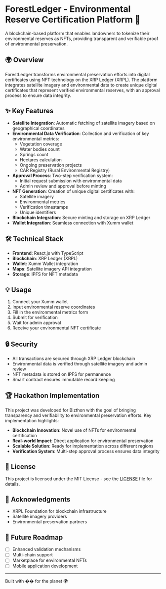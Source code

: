 # ForestLedger - Environmental Reserve Certification Platform 🌿

A blockchain-based platform that enables landowners to tokenize their environmental reserves as NFTs, providing transparent and verifiable proof of environmental preservation.

## 🌍 Overview

ForestLedger transforms environmental preservation efforts into digital certificates using NFT technology on the XRP Ledger (XRPL). The platform integrates satellite imagery and environmental data to create unique digital certificates that represent verified environmental reserves, with an approval process to ensure data integrity.

## ✨ Key Features

- **Satellite Integration**: Automatic fetching of satellite imagery based on geographical coordinates
- **Environmental Data Verification**: Collection and verification of key environmental metrics:
  - Vegetation coverage
  - Water bodies count
  - Springs count
  - Hectares calculation
  - Ongoing preservation projects
  - CAR Registry (Rural Environmental Registry)
- **Approval Process**: Two-step verification system:
  - Initial request submission with environmental data
  - Admin review and approval before minting
- **NFT Generation**: Creation of unique digital certificates with:
  - Satellite imagery
  - Environmental metrics
  - Verification timestamps
  - Unique identifiers
- **Blockchain Integration**: Secure minting and storage on XRP Ledger
- **Wallet Integration**: Seamless connection with Xumm wallet

## 🛠 Technical Stack

- **Frontend**: React.js with TypeScript
- **Blockchain**: XRP Ledger (XRPL)
- **Wallet**: Xumm Wallet integration
- **Maps**: Satellite imagery API integration
- **Storage**: IPFS for NFT metadata

## 💡 Usage

1. Connect your Xumm wallet
2. Input environmental reserve coordinates
3. Fill in the environmental metrics form
4. Submit for verification
5. Wait for admin approval
6. Receive your environmental NFT certificate

## 🔒 Security

- All transactions are secured through XRP Ledger blockchain
- Environmental data is verified through satellite imagery and admin review
- NFT metadata is stored on IPFS for permanence
- Smart contract ensures immutable record keeping

## 🏆 Hackathon Implementation

This project was developed for Bizthon with the goal of bringing transparency and verifiability to environmental preservation efforts. Key implementation highlights:

- **Blockchain Innovation**: Novel use of NFTs for environmental certification
- **Real-world Impact**: Direct application for environmental preservation
- **Scalable Solution**: Ready for implementation across different regions
- **Verification System**: Multi-step approval process ensures data integrity

## 📜 License

This project is licensed under the MIT License - see the [LICENSE](LICENSE) file for details.

## 🙏 Acknowledgments

- XRPL Foundation for blockchain infrastructure
- Satellite imagery providers
- Environmental preservation partners

## 🔮 Future Roadmap

- [ ] Enhanced validation mechanisms
- [ ] Multi-chain support
- [ ] Marketplace for environmental NFTs
- [ ] Mobile application development

---

Built with �� for the planet 🌍
